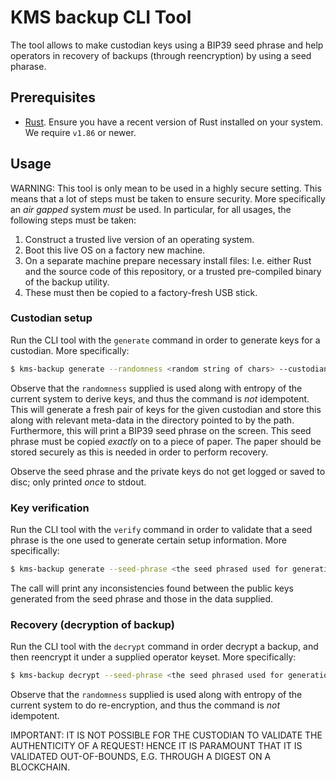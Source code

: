 # KMS backup CLI Tool

The tool allows to make custodian keys using a BIP39 seed phrase and help operators in recovery of backups (through reencryption) by using a seed pharase.

## Prerequisites

- [Rust](https://www.rust-lang.org/tools/install). Ensure you have a recent version of Rust installed on your system. We require `v1.86` or newer.

## Usage

WARNING: This tool is only mean to be used in a highly secure setting. This means that a lot of steps must be taken to ensure security. More specifically an _air gapped_ system *must* be used.
In particular, for all usages, the following steps must be taken:
1. Construct a trusted live version of an operating system.
2. Boot this live OS on a factory new machine.
3. On a separate machine prepare necessary install files: I.e. either Rust and the source code of this repository, or a trusted pre-compiled binary of the backup utility. 
4. These must then be copied to a factory-fresh USB stick.

### Custodian setup

Run the CLI tool with the `generate` command in order to generate keys for a custodian. More specifically:
```bash
$ kms-backup generate --randomness <random string of chars> --custodian-role <1-index role> --path <path and name of the file where the custodian setup info should stored>
```
Observe that the `randomness` supplied is used along with entropy of the current system to derive keys, and thus the command is *not* idempotent. 
This will generate a fresh pair of keys for the given custodian and store this along with relevant meta-data in the directory pointed to by the path.
Furthermore, this will print a BIP39 seed phrase on the screen. This seed phrase must be copied _exactly_ on to a piece of paper. The paper should be stored securely as this is needed in order to perform recovery.

Observe the seed phrase and the private keys do not get logged or saved to disc; only printed _once_ to stdout. 

### Key verification 

Run the CLI tool with the `verify` command in order to validate that a seed phrase is the one used to generate certain setup information. More specifically:
```bash
$ kms-backup generate --seed-phrase <the seed phrased used for generation> --path <path and name of the file where the custodian setup info should stored>
```
The call will print any inconsistencies found between the public keys generated from the seed phrase and those in the data supplied.

### Recovery (decryption of backup)

Run the CLI tool with the `decrypt` command in order decrypt a backup, and then reencrypt it under a supplied operator keyset. More specifically:
```bash
$ kms-backup decrypt --seed-phrase <the seed phrased used for generation> --randomness <random string of chars> --custodian-role <1-index role> --recovery-request-path <path and name of the file where the operator recovery request reside> --output-path <path and name of the file where the result of the reencryption should be stored>
```
Observe that the `randomness` supplied is used along with entropy of the current system to do re-encryption, and thus the command is *not* idempotent. 

IMPORTANT: IT IS NOT POSSIBLE FOR THE CUSTODIAN TO VALIDATE THE AUTHENTICITY OF A REQUEST! HENCE IT IS PARAMOUNT THAT IT IS VALIDATED OUT-OF-BOUNDS, E.G. THROUGH A DIGEST ON A BLOCKCHAIN.
